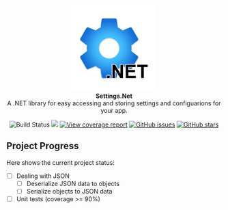 <p align="center">
    <img src="./Media/Icon.png" alt="Project icon" height="200px"/>
    <br>
    <strong>Settings.Net</strong>
    <br>
    A .NET library for easy accessing and storing settings and configuarions for your app.
</p>
<p align="center">
<img src="https://github.com/ShingZhanho/Settings.Net/workflows/Build/badge.svg" alt="Build Status">
<a href="https://codecov.io/gh/ShingZhanho/Settings.Net"><img src="https://codecov.io/gh/ShingZhanho/Settings.Net/branch/master/graph/badge.svg?token=EIMZVKR3RL"/></a>
<a href="https://settingsdotnet.shingzh.eu.org"><img alt="View coverage report" src="https://img.shields.io/badge/View-Coverage%20Report-brightgreen"></a>
<a href="https://github.com/ShingZhanho/Settings.Net/issues"><img alt="GitHub issues" src="https://img.shields.io/github/issues/ShingZhanho/Settings.Net"></a>
<a href="https://github.com/ShingZhanho/Settings.Net/stargazers"><img alt="GitHub stars" src="https://img.shields.io/github/stars/ShingZhanho/Settings.Net?color=gold"></a>
    </p>

## Project Progress
Here shows the current project status:
- [ ] Dealing with JSON
    - [ ]  Deserialize JSON data to objects
    - [ ]  Serialize objects to JSON data
- [ ] Unit tests (coverage >= 90%)
